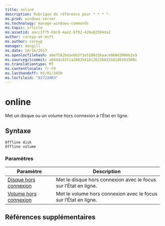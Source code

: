 ```yaml
---
title: online
description: Rubrique de référence pour * * * *-
ms.prod: windows-server
ms.technology: manage-windows-commands
ms.topic: article
ms.assetid: aacc3f75-bbc8-4ae2-bf92-420a82594da2
author: coreyp-at-msft
ms.author: coreyp
manager: dongill
ms.date: 10/16/2017
ms.openlocfilehash: a0e7582bdaebb5f3e5180d1baace980d3006b2e9
ms.sourcegitcommit: ab64dc83fca28039416c26226815502d0193500c
ms.translationtype: MT
ms.contentlocale: fr-FR
ms.lasthandoff: 05/01/2020
ms.locfileid: "82723403"
---
```

# <a name="online"></a>online



Met un disque ou un volume hors connexion à l’État en ligne.

## <a name="syntax"></a>Syntaxe

```
Offline disk
Offline volume
```

### <a name="parameters"></a>Paramètres

|Paramètre|Description|
|---------|-----------|
|[Disque hors connexion](offline-disk.md)|Met le disque hors connexion avec le focus sur l’État en ligne.|
|[Volume hors connexion](offline-volume.md)|Met le volume hors connexion avec le focus sur l’État en ligne.|

## <a name="additional-references"></a>Références supplémentaires

